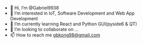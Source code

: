 - 👋 Hi, I’m @Gabriel9938
- 👀 I’m interested in IoT, Software Development and Web App Development
- 🌱 I’m currently learning React and Python GUI(pyside6 & QT)
- 💞️ I’m looking to collaborate on ...
- 📫 How to reach me gbkong98@gmail.com

<!---
Gabriel9938/Gabriel9938 is a ✨ special ✨ repository because its `README.md` (this file) appears on your GitHub profile.
You can click the Preview link to take a look at your changes.
--->
